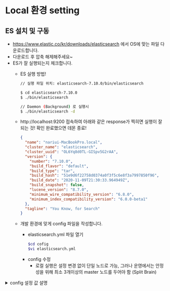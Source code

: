 # Local 환경 setting

## ES 설치 및 구동
- https://www.elastic.co/kr/downloads/elasticsearch 에서 OS에 맞는 파일 다운로드합니다. 
- 다운로드 후 압축 해제해주세요~
- ES가 잘 실행되는지 체크합니다. 
  - ES 실행 방법!
    ```bash
    // 실행 파일 위치: elasticsearch-7.10.0/bin/elasticsearch
    
    $ cd elasticsearch-7.10.0
    $ ./bin/elasticsearch
    
    // Daemon (Background) 로 실행시
    $ ./bin/elasticsearch -d
    ```
    
  - http://localhost:9200 접속하여 아래와 같은 response가 찍히면 실행이 잘 되는 것! 확인 완료했으면 데몬 종료!
    ```json
    {
      "name": "nariui-MacBookPro.local",
      "cluster_name": "elasticsearch",
      "cluster_uuid": "OL6Yq8d0TL-GISpv5G2rAA",
      "version": {
        "number": "7.10.0",
        "build_flavor": "default",
        "build_type": "tar",
        "build_hash": "51e9d6f22758d0374a0f3f5c6e8f3a7997850f96",
        "build_date": "2020-11-09T21:30:33.964949Z",
        "build_snapshot": false,
        "lucene_version": "8.7.0",
        "minimum_wire_compatibility_version": "6.8.0",
        "minimum_index_compatibility_version": "6.0.0-beta1"
      },
      "tagline": "You Know, for Search"
    }
    ```
    
  - 개발 환경에 맞게 config 파일을 작성합니다. 
    - elasticsearch.yml 파일 열기
      ```bash
      $cd cofig
      $vi elasticsearch.yml
      ```
    - config 수정 
      - 로컬 실행은 설정 변경 없이 단일 노드로 가능, 그러나 운영에서는 안정성을 위해 최소 3개이상의 master 노드를 두어야 함 (Split Brain)

<details><summary>config 설정 값 설명</summary><div markdown="1">

```

# ======================== Elasticsearch Configuration =========================
#
# NOTE: Elasticsearch comes with reasonable defaults for most settings.
#       Before you set out to tweak and tune the configuration, make sure you
#       understand what are you trying to accomplish and the consequences.
#
# The primary way of configuring a node is via this file. This template lists
# the most important settings you may want to configure for a production cluster.
#
# Please consult the documentation for further information on configuration options:
# https://www.elastic.co/guide/en/elasticsearch/reference/index.html
#
# ---------------------------------- Cluster -----------------------------------
#
# 클러스터 명:
cluster.name: es-demo
#
# ------------------------------------ Node ------------------------------------
#
# 노드 명:
node.name: node-1
#
# 노드 속성(클러스터가 2개 이상일때 사용):
node.attr.data: group1
#
# 노드 역할 설정
# master, data, ingest, ml 모두 false로 할 경우 오직 클라이언트와 통신만 하는 역할인 코디네이트 노드로 사용 가능!
node.mater: true # 마스터 후보 노드 여부
node.data: true # 데이터 저장 여부
node.ingest: false # 데이터 전처리 작업 수행 여부
node.ml: false # 머신러닝 작업 수행 여부
#
# ----------------------------------- Paths ------------------------------------
#
# 인덱스 저장 경로 (설정 안하면 elasticsearch의 data폴더에 생성):
path.data: /elasticsearch
#
# 로그 저장 경로:
path.logs: /var/log/elasticsearch
#
# 스냅샷을 위한 백업 경로:
path.repo: /elasticsearch/backup
#
# ----------------------------------- Memory -----------------------------------
#
# ES가 사용중인 힙메모리 영역을 다른 자바 프로그램이 간섭 못하도록 메모리 잠금 설정:
bootstrap.memory_lock: true
#
# ---------------------------------- Network -----------------------------------
#
# ES가 실행되는 서버의 IP 주소 (default: 127.0.0.1), 설정시 개발모드에서 운영모드로 전환:
network.host: 192.168.0.1
#
# ES와 클라이언트가 통신하기 위한 http 포트번호 설정 (보안적으로 포트번호는 바꿔주는게 좋음!)
http.port: 9200
#
# ES 노드들끼리 통신하기 위한 tcp 포트번호 설정:
transport.port: 9300
# --------------------------------- Discovery ----------------------------------
#
# 클러스터 구성을 위해 바인딩 할 노드의 IP주소(도메인주소):
discovery.seed_hosts: ["host1", "host2"]
#
# 클러스터 실행 시 마스터 노드 후보 노드 명:
cluster.initial_master_nodes: ["node-1", "node-2"]
#
# ---------------------------------- Gateway -----------------------------------
#
# 클러스터가 recovery를 수행할 수 있는 클러스터에 바인딩 된 노드의 최소개수, (전체 마스터 후보 노드)/2+1:
gateway.recover_after_nodes: 3
#
# ---------------------------------- Various -----------------------------------
#
# 모든 인덱스 삭제 시 _all, *(wildcard) 사용 가능하도록 설정:
action.destructive_requires_name: true
```
</div></details>


